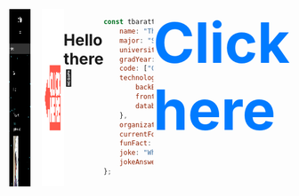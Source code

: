 <div style="display: flex; justify-content: space-around;">

<div style="display: flex; justify-content: space-around; align-items: center; gap: 20px;">
  <!-- Portfolio Image -->
  <a href="https://tbaratta.github.io/personal-website/" target="_blank" rel="noopener noreferrer">
    <img src="https://raw.githubusercontent.com/tbaratta/tbaratta/main/images/portfolio.png" alt="Portfolio" width="300" height="320">
  </a>

  <!-- Click Here Image -->
  <a href="https://tbaratta.github.io/personal-website/" target="_blank" rel="noopener noreferrer">
    <img src="https://raw.githubusercontent.com/tbaratta/tbaratta/main/images/moving-click.gif" alt="Click Here" width="auto" height="320">
  </a>
</div>

# Hello there 👋
```javascript
const tbaratta = {
    name: "Thomas Baratta",
    major: "Software Engineering",
    university: "Florida Gulf Coast University",
    gradYear: "May 2026",
    code: ["C++", "C", "JavaScript", "Python"],
    technologies: {
        backEnd: ["ExpressJS", "NodeJS"],
        frontEnd: ["ReactJS"],
        databases: ["Mongo", "PostgreSQL"]
    },
    organizations: ["Software Engineering Club"],
    currentFocus: "Web Development",
    funFact: "Our team's project was ranked within the top 20 at ShellHacks 2024",
    joke: "Why do programmers prefer dark mode?",
    jokeAnswer: "Because the light attracts bugs"
};
```


<style>
  .large-link {
    font-size: 100px; /* Adjust size as needed */
    font-weight: bold; /* Make it stand out */
    text-decoration: none; /* Optional: remove underline */
    color: #007BFF; /* Optional: customize color */
  }

  .large-link:hover {
    text-decoration: underline; /* Optional: add underline on hover */
  }
</style>

<a href="https://tbaratta.github.io/personal-website/" class="large-link">
  Click here
</a>

